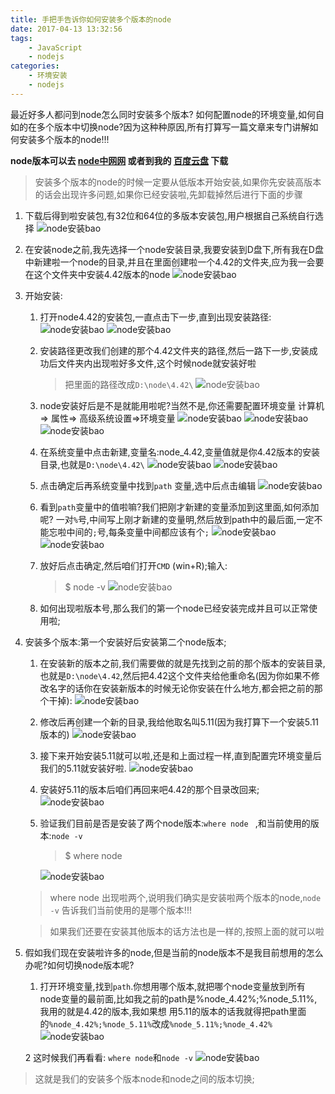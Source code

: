 ```yaml
---
title: 手把手告诉你如何安装多个版本的node
date: 2017-04-13 13:32:56
tags: 
    - JavaScript
    - nodejs
categories: 
    - 环境安装
    - nodejs
---
```

最近好多人都问到node怎么同时安装多个版本? 如何配置node的环境变量,如何自如的在多个版本中切换node?因为这种种原因,所有打算写一篇文章来专门讲解如何安装多个版本的node!!!

**node版本可以去 [node中网网](http://nodejs.cn/) 或者到我的 [百度云盘](http://pan.baidu.com/s/1c2qw1f6) 下载**
 > 安装多个版本的node的时候一定要从低版本开始安装,如果你先安装高版本的话会出现许多问题,如果你已经安装啦,先卸载掉然后进行下面的步骤
 
 
1. 下载后得到啦安装包,有32位和64位的多版本安装包,用户根据自己系统自行选择
    ![node安装bao](/images/01.png)
2. 在安装node之前,我先选择一个node安装目录,我要安装到D盘下,所有我在D盘中新建啦一个node的目录,并且在里面创建啦一个4.42的文件夹,应为我一会要在这个文件夹中安装4.42版本的node
     ![node安装bao](/images/02.png)
3. 开始安装:
    1. 打开node4.42的安装包,一直点击下一步,直到出现安装路径:
        ![node安装bao](/images/03.png)
         ![node安装bao](/images/04.png)
    2. 安装路径更改我们创建的那个4.42文件夹的路径,然后一路下一步,安装成功后文件夹内出现啦好多文件,这个时候node就安装好啦
        > 把里面的路径改成`D:\node\4.42\` 
         ![node安装bao](/images/05.png)
    3. node安装好后是不是就能用啦呢?当然不是,你还需要配置环境变量  计算机=> 属性=> 高级系统设置=>环境变量
         ![node安装bao](/images/06.png)
         ![node安装bao](/images/07.png)
         ![node安装bao](/images/08.png)
    4. 在系统变量中点击新建,变量名:node_4.42,变量值就是你4.42版本的安装目录,也就是`D:\node\4.42\`
         ![node安装bao](/images/08.png)
         ![node安装bao](/images/10.png)
    5. 点击确定后再系统变量中找到`path` 变量,选中后点击编辑
         ![node安装bao](/images/11.png)
    6. 看到`path`变量中的值啦嘛?我们把刚才新建的变量添加到这里面,如何添加呢? 一对`%`号,中间写上刚才新建的变量明,然后放到path中的最后面,一定不能忘啦中间的`;`号,每条变量中间都应该有个`;`
         ![node安装bao](/images/12.png)
         ![node安装bao](/images/13.png)
    7. 放好后点击确定,然后咱们打开`CMD`  (win+R);输入:
        > $ node -v 
         ![node安装bao](/images/14.png)
        
    8. 如何出现啦版本号,那么我们的第一个node已经安装完成并且可以正常使用啦;


4. 安装多个版本:第一个安装好后安装第二个node版本;
    
    1. 在安装新的版本之前,我们需要做的就是先找到之前的那个版本的安装目录,也就是`D:\node\4.42`,然后把4.42这个文件夹给他重命名(因为你如果不修改名字的话你在安装新版本的时候无论你安装在什么地方,都会把之前的那个干掉):
         ![node安装bao](/images/15.png)
         
    2. 修改后再创建一个新的目录,我给他取名叫5.11(因为我打算下一个安装5.11版本的)
         ![node安装bao](/images/16.png)
         
    3. 接下来开始安装5.11就可以啦,还是和上面过程一样,直到配置完环境变量后我们的5.11就安装好啦.
         ![node安装bao](/images/17.png)
         
    4. 安装好5.11的版本后咱们再回来吧4.42的那个目录改回来;
         ![node安装bao](/images/18.png)
         
    5. 验证我们目前是否是安装了两个node版本:`where node ` ,和当前使用的版本:`node -v`
        > $ where node
        
        ![node安装bao](/images/19.png)
        
    > where node 出现啦两个,说明我们确实是安装啦两个版本的node,`node -v` 告诉我们当前使用的是哪个版本!!!
    
    > 如果我们还要在安装其他版本的话方法也是一样的,按照上面的就可以啦
    
5. 假如我们现在安装啦许多的node,但是当前的node版本不是我目前想用的怎么办呢?如何切换node版本呢?
    
    1. 打开环境变量,找到`path`.你想用哪个版本,就把哪个node变量放到所有node变量的最前面,比如我之前的path是%node_4.42%;%node_5.11%,我用的就是4.42的版本,我如果想
    用5.11的版本的话我就得把path里面的`%node_4.42%;%node_5.11%`改成`%node_5.11%;%node_4.42%`
       ![node安装bao](/images/20.png)
       
    2 这时候我们再看看: `where node`和`node -v`
       ![node安装bao](/images/21.png)

> 这就是我们的安装多个版本node和node之间的版本切换;



    